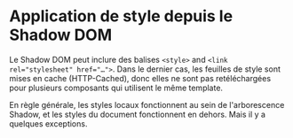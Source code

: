 # Application de style depuis le Shadow DOM

Le Shadow DOM peut inclure des balises `<style>` and `<link rel="stylesheet" href="…">`. Dans le dernier cas, les feuilles de style sont mises en cache (HTTP-Cached), donc elles ne sont pas retéléchargées pour plusieurs composants qui utilisent le même template.

En règle générale, les styles locaux fonctionnent au sein de l'arborescence Shadow, et les styles du document fonctionnent en dehors. Mais il y a quelques exceptions. 